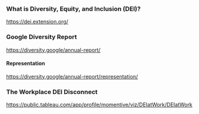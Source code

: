 
### What is Diversity, Equity, and Inclusion (DEI)?

https://dei.extension.org/

### Google Diversity Report

https://diversity.google/annual-report/


#### Representation

https://diversity.google/annual-report/representation/


### The Workplace DEI Disconnect

https://public.tableau.com/app/profile/momentive/viz/DEIatWork/DEIatWork
